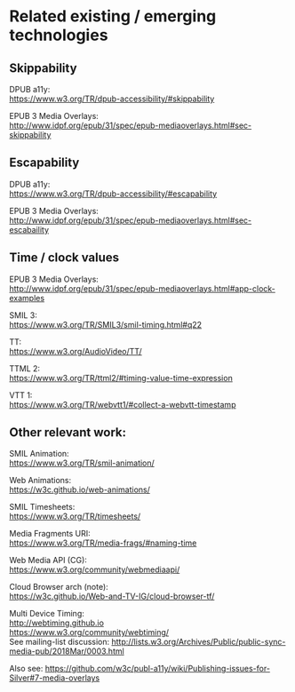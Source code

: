 # Related existing / emerging technologies

## Skippability

DPUB a11y:  
https://www.w3.org/TR/dpub-accessibility/#skippability

EPUB 3 Media Overlays:  
http://www.idpf.org/epub/31/spec/epub-mediaoverlays.html#sec-skippability

## Escapability

DPUB a11y:  
https://www.w3.org/TR/dpub-accessibility/#escapability

EPUB 3 Media Overlays:  
http://www.idpf.org/epub/31/spec/epub-mediaoverlays.html#sec-escabaility

## Time / clock values

EPUB 3 Media Overlays:  
http://www.idpf.org/epub/31/spec/epub-mediaoverlays.html#app-clock-examples

SMIL 3:  
https://www.w3.org/TR/SMIL3/smil-timing.html#q22

TT:  
https://www.w3.org/AudioVideo/TT/  

TTML 2:  
https://www.w3.org/TR/ttml2/#timing-value-time-expression

VTT 1:  
https://www.w3.org/TR/webvtt1/#collect-a-webvtt-timestamp

## Other relevant work:

SMIL Animation:  
https://www.w3.org/TR/smil-animation/

Web Animations:  
https://w3c.github.io/web-animations/

SMIL Timesheets:  
https://www.w3.org/TR/timesheets/

Media Fragments URI:  
https://www.w3.org/TR/media-frags/#naming-time  

Web Media API (CG):  
https://www.w3.org/community/webmediaapi/  

Cloud Browser arch (note):  
https://w3c.github.io/Web-and-TV-IG/cloud-browser-tf/  

Multi Device Timing:  
http://webtiming.github.io  
https://www.w3.org/community/webtiming/  
See mailing-list discussion:
http://lists.w3.org/Archives/Public/public-sync-media-pub/2018Mar/0003.html  

Also see: https://github.com/w3c/publ-a11y/wiki/Publishing-issues-for-Silver#7-media-overlays
